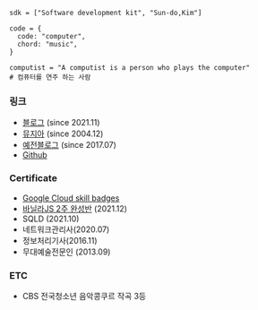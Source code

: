 ```
sdk = ["Software development kit", "Sun-do,Kim"]

code = {
  code: "computer", 
  chord: "music",
}

computist = "A computist is a person who plays the computer"
# 컴퓨터를 연주 하는 사람 
```
### 링크
* [블로그](https://sdk.xyz) (since 2021.11)
* [뮤지아](https://muzia.net) (since 2004.12)
* [예전블로그](https://blog.sundo.kim) (since 2017.07)
* [Github](https://github.com/sundoforce) 

### Certificate
* [Google Cloud skill badges](https://partner.cloudskillsboost.google/public_profiles/4935080b-b9fa-4ab6-a980-965cdcc09798) 
* [바닐라JS 2주 완성반](https://nomadcoders.co/certs/d5954cd4-1b5a-443f-a0cd-3daa3a0784cb) (2021.12)
* SQLD (2021.10)
* 네트워크관리사(2020.07)
* 정보처리기사(2016.11)
* 무대예술전문인 (2013.09)

### ETC
* CBS 전국청소년 음악콩쿠르 작곡 3등 
